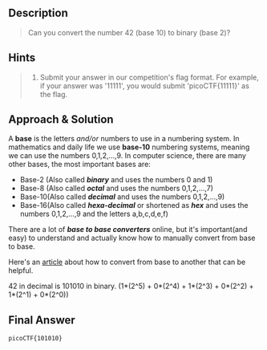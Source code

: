 ## Description

> Can you convert the number 42 (base 10) to binary (base 2)?


## Hints

> 1. Submit your answer in our competition's flag format. For example, if your answer was '11111', you would submit 'picoCTF{11111}' as the flag.

## Approach & Solution

A **base** is the letters *and/or* numbers to use in a numbering system. In mathematics and daily life we use **base-10** numbering systems, meaning we can use the numbers 0,1,2,...,9.
In computer science, there are many other bases, the most important bases are:
+ Base-2 (Also called ***binary*** and uses the numbers 0 and 1)
+ Base-8 (Also called ***octal*** and uses the numbers 0,1,2,...,7)
+ Base-10(Also called ***decimal*** and uses the numbers 0,1,2,...,9)
+ Base-16(Also called ***hexa-decimal*** or shortened as ***hex*** and uses the numbers 0,1,2,...,9 and the letters a,b,c,d,e,f)

There are a lot of ***base to base converters*** online, but it's important(and easy) to understand and actually know how to manually convert from base to base.

Here's an [article](https://www.tutorialspoint.com/computer_logical_organization/number_system_conversion.htm) about how to convert from base to another that can be helpful.

42 in decimal is 101010 in binary. (1*(2^5) + 0*(2^4) + 1*(2^3) + 0*(2^2) + 1*(2^1) + 0*(2^0))

## Final Answer
`picoCTF{101010}`

